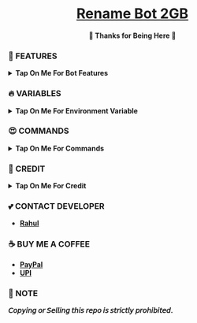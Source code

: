 <h1 align="center">
 <b><a href="https://youtu.be/6BWLUL3Faxs" target="/blank">Rename Bot 2GB</a>
</h1>

<p align="center">🩷 Thanks for Being Here 🩷</p>



### 🥰 FEATURES

<details><summary>Tap On Me For Bot Features</summary>

- Renames very fast .
- Permanent Thumbnail support.
- Force join for the user for use.
- Supports Broadcasts.
- Set custom caption.
- Has a custom Start-up pic.
- Force subscribe available.
- Supports ulimited renaming at a time.
- Auto delete 
- Fully modified repo
- Deploy To Koyeb + Heroku + Railway.
- [Developer support](https://telegram.me/TechifySupport) 24x7
</details>


### 🔥 VARIABLES

<details><summary>Tap On Me For Environment Variable</summary>

* `API_ID` - Your Telegram [API ID](https://youtu.be/y5FwAobQ-Kc).
* `API_HASH` - Your Telegram [API HASH](https://youtu.be/y5FwAobQ-Kc).
* `BOT_TOKEN` - Get it from [BotFather](https://youtu.be/aJILCCXfNVM).
* `ADMIN` - Your ID
* `DB_URL` - Enter Mongodb [database URL](https://youtu.be/pMJpHoiu1go)
* `FORCE_SUB` - Force subscribe channel username without `@`
* `LOG_CHANNEL` - Log Channel ID.
* `DB_NAME`  - Your database name from mongoDB.
* `START_PIC` - Start message photo.
* `BIN_CHANNEL` - Bin channel ID.
</details>


### 😍 COMMANDS

<details><summary>Tap On Me For Commands</summary>

```
start - Check if the bot is running.
viewthumb - To view current thumbnail.
delthumb - To delete current thumbnail.
set_caption - set a custom caption.
see_caption - see your custom caption.
del_caption - delete custom caption.
metadata - To change your metadata
ping - To check bot ping.
donate - To support developer.
set_prefix - Set Your Prefix
see_prefix - See Your Prefix
del_prefix - Delete Your Prefix
set_suffix - Set Your Suffix
see_suffix - See Your Suffix
del_suffix - Delete Your Suffix
restart - To restart the bot [FOR ADMINS USE ONLY]
broadcast - Message Broadcast command [FOR ADMINS USE ONLY].
status - Check bot status [FOR ADMINS USE ONLY].
```
</details>

### 🥳 CREDIT

<details><summary>Tap On Me For Credit</summary>

💝 [TechifyBots](https://github.com/TechifyBots)

💘 [JishuDeveloper](https://github.com/JishuDeveloper)
</details>

### 💕 CONTACT DEVELOPER

- [Rahul](https://telegram.me/TechifyRahul)

### ☕ BUY ME A COFFEE
- [PayPal](https://paypal.me/TechifyBots)
- [UPI](https://TechifyBots.github.io/Donate)

### 📌 NOTE

𝘊𝘰𝘱𝘺𝘪𝘯𝘨 𝘰𝘳 𝘚𝘦𝘭𝘭𝘪𝘯𝘨 𝘵𝘩𝘪𝘴 𝘳𝘦𝘱𝘰 𝘪𝘴 𝘴𝘵𝘳𝘪𝘤𝘵𝘭𝘺 𝘱𝘳𝘰𝘩𝘪𝘣𝘪𝘵𝘦𝘥.</b>
